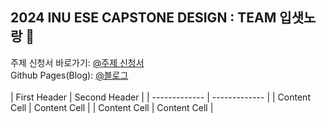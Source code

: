 ## 2024 INU ESE CAPSTONE DESIGN : TEAM 입샛노랑 👋
주제 신청서 바로가기: [@주제 신청서](https://github.com/inu-ese-capstone-design-team-YSN/inu-ese-capstone-design-team-YSN.github.io/blob/master/_posts/%EB%8B%A4%EC%83%89%EC%83%81%20%EC%9B%90%EB%8B%A8%EC%9D%98%20%EC%83%89%EC%83%81%20%EC%9C%A0%EC%82%AC%EB%8F%84%20%EA%B2%80%EC%B6%9C%20%EC%8B%9C%EC%8A%A4%ED%85%9C.pdf)  
Github Pages(Blog): [@블로그](https://inu-ese-capstone-design-team-ysn.github.io/)
<br>
<br>
| First Header  | Second Header |
| ------------- | ------------- |
| Content Cell  | Content Cell  |
| Content Cell  | Content Cell  |
